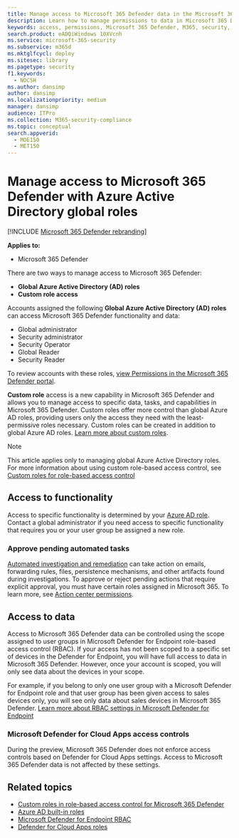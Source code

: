 ```yaml
---
title: Manage access to Microsoft 365 Defender data in the Microsoft 365 Defender portal
description: Learn how to manage permissions to data in Microsoft 365 Defender
keywords: access, permissions, Microsoft 365 Defender, M365, security, MCAS, Cloud App Security, Microsoft Defender for Endpoint, scope, scoping, RBAC
search.product: eADQiWindows 10XVcnh
ms.service: microsoft-365-security
ms.subservice: m365d
ms.mktglfcycl: deploy
ms.sitesec: library
ms.pagetype: security
f1.keywords: 
  - NOCSH
ms.author: dansimp
author: dansimp
ms.localizationpriority: medium
manager: dansimp
audience: ITPro
ms.collection: M365-security-compliance
ms.topic: conceptual
search.appverid: 
  - MOE150
  - MET150
---
```


# Manage access to Microsoft 365 Defender with Azure Active Directory global roles

[!INCLUDE [Microsoft 365 Defender rebranding](../includes/microsoft-defender.md)]


**Applies to:**
- Microsoft 365 Defender

There are two ways to manage access to Microsoft 365 Defender:
- **Global Azure Active Directory (AD) roles**
- **Custom role access**

Accounts assigned the following **Global Azure Active Directory (AD) roles** can access Microsoft 365 Defender functionality and data:
- Global administrator
- Security administrator
- Security Operator
- Global Reader
- Security Reader

To review accounts with these roles, [view Permissions in the Microsoft 365 Defender portal](https://security.microsoft.com/permissions).

**Custom role** access is a new capability in Microsoft 365 Defender and allows you to manage access to specific data, tasks, and capabilities in Microsoft 365 Defender. Custom roles offer more control than global Azure AD roles, providing users only the access they need with the least-permissive roles necessary.  Custom roles can be created in addition to global Azure AD roles. [Learn more about custom roles](custom-roles.md).

> [!NOTE]
> This article applies only to managing global Azure Active Directory roles. For more information about using custom role-based access control, see [Custom roles for role-based access control](custom-roles.md)

## Access to functionality
Access to specific functionality is determined by your [Azure AD role](/azure/active-directory/roles/permissions-reference). Contact a global administrator if you need access to specific functionality that requires you or your user group be assigned a new role.

### Approve pending automated tasks
[Automated investigation and remediation](m365d-autoir-actions.md) can take action on emails, forwarding rules, files, persistence mechanisms, and other artifacts found during investigations. To approve or reject pending actions that require explicit approval, you must have certain roles assigned in Microsoft 365. To learn more, see [Action center permissions](m365d-action-center.md#required-permissions-for-action-center-tasks).

## Access to data
Access to Microsoft 365 Defender data can be controlled using the scope assigned to user groups in Microsoft Defender for Endpoint role-based access control (RBAC). If your access has not been scoped to a specific set of devices in the Defender for Endpoint, you will have full access to data in Microsoft 365 Defender. However, once your account is scoped, you will only see data about the devices in your scope.

For example, if you belong to only one user group with a Microsoft Defender for Endpoint role and that user group has been given access to sales devices only, you will see only data about sales devices in Microsoft 365 Defender. [Learn more about RBAC settings in Microsoft Defender for Endpoint](/windows/security/threat-protection/microsoft-defender-atp/rbac)

### Microsoft Defender for Cloud Apps access controls
During the preview, Microsoft 365 Defender does not enforce access controls based on  Defender for Cloud Apps settings. Access to Microsoft 365 Defender data is not affected by these settings.

## Related topics
- [Custom roles in role-based access control for Microsoft 365 Defender](custom-roles.md)
- [Azure AD built-in roles](/azure/active-directory/roles/permissions-reference)
- [Microsoft Defender for Endpoint RBAC](/windows/security/threat-protection/microsoft-defender-atp/rbac)
- [Defender for Cloud Apps roles](/cloud-app-security/manage-admins)
